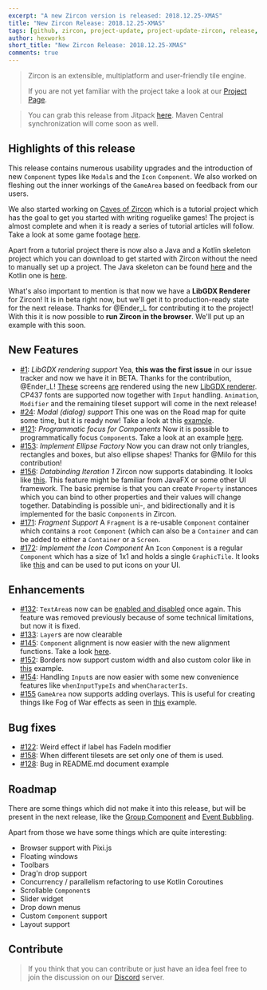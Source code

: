 ```yaml
---
excerpt: "A new Zircon version is released: 2018.12.25-XMAS"
title: "New Zircon Release: 2018.12.25-XMAS"
tags: [github, zircon, project-update, project-update-zircon, release, release-zircon]
author: hexworks
short_title: "New Zircon Release: 2018.12.25-XMAS"
comments: true
---
```


> Zircon is an extensible, multiplatform and user-friendly tile engine.
>
> If you are not yet familiar with the project take a look at our
> [Project Page](https://hexworks.org/projects/zircon/).

> You can grab this release from Jitpack [here](https://jitpack.io/#org.hexworks/zircon/2018.12.25-XMAS).
> Maven Central synchronization will come soon as well.

## Highlights of this release

This release contains numerous usability upgrades and the introduction of new `Component` types
like `Modal`s and the `Icon` `Component`. We also worked on fleshing out the inner workings of
the `GameArea` based on feedback from our users.

We also started working on [Caves of Zircon](https://github.com/Hexworks/caves-of-zircon) which
is a tutorial project which has the goal to get you started with writing roguelike games!
The project is almost complete and when it is ready a series of tutorial articles will follow.
Take a look at some game footage [here](https://cdn.discordapp.com/attachments/509142267735310338/522176966984597545/GIF.gif).

Apart from a tutorial project there is now also a Java and a Kotlin skeleton project which you
can download to get started with Zircon without the need to manually set up a project.
The Java skeleton can be found [here](https://github.com/Hexworks/zircon.skeleton.java)
and the Kotlin one is [here](https://github.com/Hexworks/zircon.skeleton.kotlin). 

What's also important to mention is that now we have a **LibGDX Renderer** for Zircon! It is in
beta right now, but we'll get it to production-ready state for the next release. Thanks for @Ender_L
for contributing it to the project! With this it is now possible to **run Zircon in the browser**.
We'll put up an example with this soon.

## New Features

- [#1](https://github.com/Hexworks/zircon/issues/1): *LibGDX rendering support*
  Yea, **this was the first issue** in our issue tracker and now we have it in BETA.
  Thanks for the contribution, @Ender_L! [These](https://cdn.discordapp.com/attachments/363754040103796737/521809619186745347/unknown.png)
  screens [are](https://cdn.discordapp.com/attachments/363754040103796737/521808369242210347/unknown.png) rendered
  using the new [LibGDX renderer](https://cdn.discordapp.com/attachments/363754040103796737/521807314190073857/unknown.png).
  CP437 fonts are supported now together with `Input` handling. `Animation`, `Modifier` and the remaining tileset
  support will come in the next release! 
- [#24](https://github.com/Hexworks/zircon/issues/24): *Modal (dialog) support*
  This one was on the Road map for quite some time, but it is ready now! Take a
  look at this [example](https://cdn.discordapp.com/attachments/363771631727804416/514477514161389599/dialog_example.gif).
- [#121](https://github.com/Hexworks/zircon/issues/121): *Programmatic focus for Components*
  Now it is possible to programmatically focus `Component`s. Take a look at an example
  [here](https://cdn.discordapp.com/attachments/363771631727804416/510230515429670922/focus_handling_example.gif).
- [#153](https://github.com/Hexworks/zircon/issues/153): *Implement Ellipse Factory*
  Now you can draw not only triangles, rectangles and boxes, but also ellipse shapes!
  Thanks for @Milo for this contribution!
- [#156](https://github.com/Hexworks/zircon/issues/156): *Databinding Iteration 1*
  Zircon now supports databinding. It looks like [this](https://cdn.discordapp.com/attachments/363754040103796737/525042125151141939/data_binding_with_labels.gif).
  This feature might be familiar from JavaFX or some other UI framework. The basic premise is that
  you can create `Property` instances which you can bind to other properties and their values
  will change together. Databinding is possible uni-, and bidirectionally and it is implemented
  for the basic `Component`s in Zircon.
- [#171](https://github.com/Hexworks/zircon/issues/171): *Fragment Support*
  A `Fragment` is a re-usable `Component` container which contains a `root` `Component`
  (which can also be a `Container` and can be added to either a `Container` or a `Screen`.
- [#172](https://github.com/Hexworks/zircon/issues/172): *Implement the Icon Component*
  An `Icon` `Component` is a regular `Component` which has a size of 1x1 and holds a single `GraphicTile`.
  It looks like [this](https://cdn.discordapp.com/attachments/363754040103796737/526092651775393809/unknown.png)
  and can be used to put icons on your UI.
  


## Enhancements

- [#132](https://github.com/Hexworks/zircon/issues/132): `TextArea`s now can be [enabled and disabled](https://cdn.discordapp.com/attachments/363771631727804416/509836757798354954/text_area_enable_disable.gif)
  once again. This feature was removed previously because of some technical limitations, but now it is fixed.
- [#133](https://github.com/Hexworks/zircon/issues/133): `Layer`s are now clearable
- [#145](https://github.com/Hexworks/zircon/issues/145): `Component` alignment is now easier
  with the new alignment functions. Take a look [here](https://cdn.discordapp.com/attachments/363771631727804416/515978944948994048/component-positioning.png).
- [#152](https://github.com/Hexworks/zircon/issues/152): Borders now support custom width
  and also custom color like in [this](https://cdn.discordapp.com/attachments/363754040103796737/519083254284943360/unknown.png)
  example.
- [#154](https://github.com/Hexworks/zircon/issues/154): Handling `Input`s are now easier with
  some new convenience features like `whenInputTypeIs` and `whenCharacterIs`.
- [#155](https://github.com/Hexworks/zircon/issues/155) `GameArea` now supports adding overlays.
  This is useful for creating things like Fog of War effects as seen in [this](https://cdn.discordapp.com/attachments/509142267735310338/525811202551447553/coz_xp.gif)
  example.
  

## Bug fixes

- [#122](https://github.com/Hexworks/zircon/issues/122): Weird effect if label has FadeIn modifier
- [#158](https://github.com/Hexworks/zircon/issues/158): When different tilesets are set only one of them is used.
- [#128](https://github.com/Hexworks/zircon/issues/128): Bug in README.md document example

## Roadmap
  
There are some things which did not make it into this release, but will be present in the next release,
like the [Group Component](https://github.com/Hexworks/zircon/issues/123) and
[Event Bubbling](https://github.com/Hexworks/zircon/issues/126).

Apart from those we have some things which are quite interesting:

- Browser support with Pixi.js
- Floating windows
- Toolbars
- Drag'n drop support
- Concurrency / parallelism refactoring to use Kotlin Coroutines
- Scrollable `Component`s
- Slider widget
- Drop down menus
- Custom `Component` support
- Layout support

## Contribute

> If you think that you can contribute or just have an idea feel free to join the discussion on our [Discord](https://discord.gg/hbzytQJ) server.
